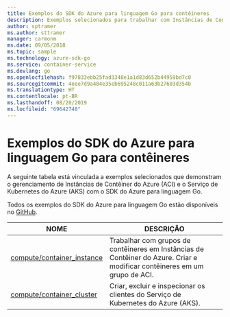 ```yaml
---
title: Exemplos do SDK do Azure para linguagem Go para contêineres
description: Exemplos selecionados para trabalhar com Instâncias de Contêiner do Azure e o Serviço de Kubernetes do Azure com o SDK do Azure para linguagem Go.
author: sptramer
ms.author: sttramer
manager: carmonm
ms.date: 09/05/2018
ms.topic: sample
ms.technology: azure-sdk-go
ms.service: container-service
ms.devlang: go
ms.openlocfilehash: f97833ebb25fad3348e1a1d83d652b44959bd7c0
ms.sourcegitcommit: 4eee7d9a484e35eb695248c011a63b27603d354b
ms.translationtype: HT
ms.contentlocale: pt-BR
ms.lasthandoff: 08/20/2019
ms.locfileid: "69642748"
---
```

# <a name="azure-sdk-for-go-samples-for-containers"></a>Exemplos do SDK do Azure para linguagem Go para contêineres

A seguinte tabela está vinculada a exemplos selecionados que demonstram o gerenciamento de Instâncias de Contêiner do Azure (ACI) e o Serviço de Kubernetes do Azure (AKS) com o SDK do Azure para linguagem Go.

Todos os exemplos do SDK do Azure para linguagem Go estão disponíveis no [GitHub](https://github.com/Azure-Samples/azure-sdk-for-go-samples).

| NOME | DESCRIÇÃO |
|------|-------------|
| [compute/container_instance](https://github.com/Azure-Samples/azure-sdk-for-go-samples/blob/master/compute/container_instance.go) | Trabalhar com grupos de contêineres em Instâncias de Contêiner do Azure. Criar e modificar contêineres em um grupo de ACI. |
| [compute/container_cluster](https://github.com/Azure-Samples/azure-sdk-for-go-samples/blob/master/compute/container_cluster.go) | Criar, excluir e inspecionar os clientes do Serviço de Kubernetes do Azure (AKS). |
